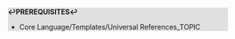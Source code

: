 <div style="margin:2em; background-color: #e0e0e0;">

<strong>↩PREREQUISITES↩</strong>

 * Core Language/Templates/Universal References_TOPIC

</div>

